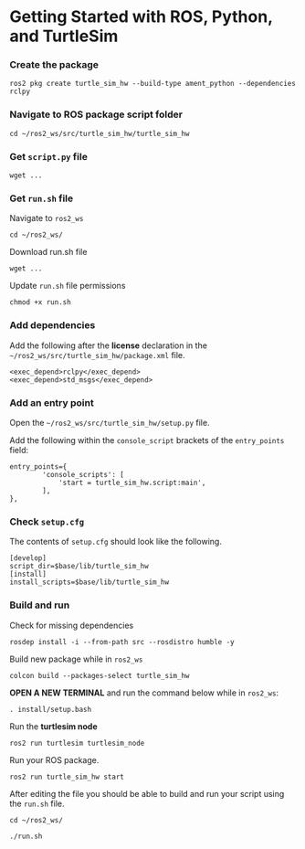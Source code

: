 # Getting Started with ROS, Python, and TurtleSim

### Create the package

`ros2 pkg create turtle_sim_hw --build-type ament_python --dependencies rclpy`

### Navigate to ROS package script folder

`cd ~/ros2_ws/src/turtle_sim_hw/turtle_sim_hw`

### Get `script.py` file

`wget ...`

### Get `run.sh` file

Navigate to `ros2_ws`

`cd ~/ros2_ws/`

Download run.sh file

`wget ...`

Update `run.sh` file permissions

`chmod +x run.sh`

### Add dependencies

Add the following after the **license** declaration in the `~/ros2_ws/src/turtle_sim_hw/package.xml` file.

```
<exec_depend>rclpy</exec_depend>
<exec_depend>std_msgs</exec_depend>
```

### Add an entry point

Open the `~/ros2_ws/src/turtle_sim_hw/setup.py` file.

Add the following within the `console_script` brackets of the `entry_points` field:

```
entry_points={
        'console_scripts': [
            'start = turtle_sim_hw.script:main',
        ],
},
```

### Check `setup.cfg`

The contents of `setup.cfg` should look like the following.

```
[develop]
script_dir=$base/lib/turtle_sim_hw
[install]
install_scripts=$base/lib/turtle_sim_hw
```

### Build and run

Check for missing dependencies

`rosdep install -i --from-path src --rosdistro humble -y`

Build new package while in `ros2_ws`

`colcon build --packages-select turtle_sim_hw`

**OPEN A NEW TERMINAL** and run the command below while in `ros2_ws`:

`. install/setup.bash`

Run the **turtlesim node**

`ros2 run turtlesim turtlesim_node`

Run your ROS package.

`ros2 run turtle_sim_hw start`

After editing the file you should be able to build and run your script using the `run.sh` file.

`cd ~/ros2_ws/`

`./run.sh`
